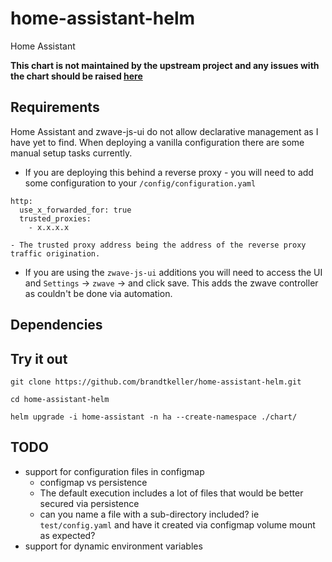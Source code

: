 # home-assistant-helm

Home Assistant

**This chart is not maintained by the upstream project and any issues with the chart should be raised [here](https://github.com/brandtkeller/home-assistant-helm/issues/new/choose)**

## Requirements
Home Assistant and zwave-js-ui do not allow declarative management as I have yet to find. When deploying a vanilla configuration there are some manual setup tasks currently.

- If you are deploying this behind a reverse proxy - you will need to add some configuration to your `/config/configuration.yaml`
```
http:
  use_x_forwarded_for: true
  trusted_proxies:
    - x.x.x.x
```
    - The trusted proxy address being the address of the reverse proxy traffic origination.

- If you are using the `zwave-js-ui` additions you will need to access the UI and `Settings` -> `zwave` -> and click save. This adds the zwave controller as couldn't be done via automation.

## Dependencies

## Try it out

```
git clone https://github.com/brandtkeller/home-assistant-helm.git

cd home-assistant-helm

helm upgrade -i home-assistant -n ha --create-namespace ./chart/
```

## TODO
- support for configuration files in configmap
    - configmap vs persistence 
    - The default execution includes a lot of files that would be better secured via persistence
    - can you name a file with a sub-directory included? ie `test/config.yaml` and have it created via configmap volume mount as expected?
- support for dynamic environment variables